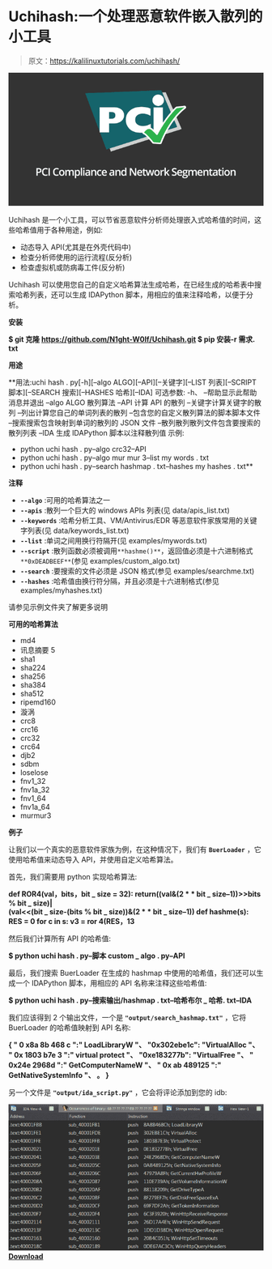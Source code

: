 # Uchihash:一个处理恶意软件嵌入散列的小工具

> 原文：<https://kalilinuxtutorials.com/uchihash/>

[![PCI Compliance](img//385c5fd7f4e54c9aed830f6e918bb110.png "PCI Compliance")](https://1.bp.blogspot.com/-g_aUfugN13o/XPY7_ZX96LI/AAAAAAAABjY/v92Bzga5f6EaTZnzXINnih0Mn0IA0rG5gCLcBGAs/s1600/PCI%2BCompliance.jpg)

Uchihash 是一个小工具，可以节省恶意软件分析师处理嵌入式哈希值的时间，这些哈希值用于各种用途，例如:

*   动态导入 API(尤其是在外壳代码中)
*   检查分析师使用的运行流程(反分析)
*   检查虚拟机或防病毒工件(反分析)

Uchihash 可以使用您自己的自定义哈希算法生成哈希，在已经生成的哈希表中搜索哈希列表，还可以生成 IDAPython 脚本，用相应的值来注释哈希，以便于分析。

**安装**

**$ git 克隆 https://github.com/N1ght-W0lf/Uchihash.git
$ pip 安装-r 需求. txt**

**用途**

**用法:uchi hash . py[-h][–algo ALGO][–API][–关键字][–LIST 列表][–SCRIPT 脚本][–SEARCH 搜索][–HASHES 哈希][–IDA]
可选参数:
-h、 –帮助显示此帮助消息并退出
–algo ALGO 散列算法
–API 计算 API 的散列
–关键字计算关键字的散列
–列出计算您自己的单词列表的散列
–包含您的自定义散列算法的脚本脚本文件
–搜索搜索包含映射到单词的散列的 JSON 文件
–散列散列散列文件包含要搜索的散列列表
–IDA 生成 IDAPython 脚本以注释散列值
示例:
* python uchi hash . py–algo crc32–API
* python uchi hash . py–algo mur mur 3–list my words . txt
* python uchi hash . py–search hashmap . txt–hashes my hashes . txt**

**注释**

*   **`--algo`** :可用的哈希算法之一
*   **`--apis`** :散列一个巨大的 windows APIs 列表(见 data/apis_list.txt)
*   **`--keywords`** :哈希分析工具、VM/Antivirus/EDR 等恶意软件家族常用的关键字列表(见 data/keywords_list.txt)
*   **`--list`** :单词之间用换行符隔开(见 examples/mywords.txt)
*   **`--script`** :散列函数必须被调用`**hashme()**`，返回值必须是十六进制格式`**0xDEADBEEF**`(参见 examples/custom_algo.txt)
*   **`--search`** :要搜索的文件必须是 JSON 格式(参见 examples/searchme.txt)
*   **`--hashes`** :哈希值由换行符分隔，并且必须是十六进制格式(参见 examples/myhashes.txt)

请参见示例文件夹了解更多说明

**可用的哈希算法**

*   md4
*   讯息摘要 5
*   sha1
*   sha224
*   sha256
*   sha384
*   sha512
*   ripemd160
*   漩涡
*   crc8
*   crc16
*   crc32
*   crc64
*   djb2
*   sdbm
*   loselose
*   fnv1_32
*   fnv1a_32
*   fnv1_64
*   fnv1a_64
*   murmur3

**例子**

让我们以一个真实的恶意软件家族为例，在这种情况下，我们有 **`BuerLoader`** ，它使用哈希值来动态导入 API，并使用自定义哈希算法。

首先，我们需要用 python 实现哈希算法:

**def ROR4(val，bits，bit _ size = 32):
return((val&(2 * * bit _ size–1))>>bits % bit _ size)| \
(val<<(bit _ size-(bits % bit _ size))&(2 * * bit _ size–1))
def hashme(s):
RES = 0
for c in s:
v3 = ror 4(RES，13**

然后我们计算所有 API 的哈希值:

**$ python uchi hash . py–脚本 custom _ algo . py–API**

最后，我们搜索 BuerLoader 在生成的 hashmap 中使用的哈希值，我们还可以生成一个 IDAPython 脚本，用相应的 API 名称来注释这些哈希值:

**$ python uchi hash . py–搜索输出/hashmap . txt–哈希布尔 _ 哈希. txt–IDA**

我们应该得到 2 个输出文件，一个是 **`"output/search_hashmap.txt"`** ，它将 BuerLoader 的哈希值映射到 API 名称:

**{
" 0 x8a 8b 468 c ":" LoadLibraryW "、
"0x302ebe1c": "VirtualAlloc "、
" 0x 1803 b7e 3 ":" virtual protect "、
"0xe183277b": "VirtualFree "、
" 0x24e 2968d ":" GetComputerNameW "、
" 0x ab 489125 ":" GetNativeSystemInfo "、
。
}**

另一个文件是 **`"output/ida_script.py"`** ，它会将评论添加到您的 idb:

![](img//78242614e36a2bf161a7273276aca03c.png)[**Download**](https://github.com/N1ght-W0lf/Uchihash)